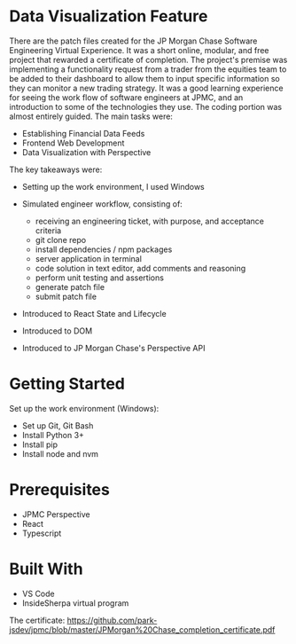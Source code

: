 # Data Visualization Feature
There are the patch files created for the JP Morgan Chase Software Engineering Virtual Experience.
It was a short online, modular, and free project that rewarded a certificate of completion.
The project's premise was implementing a functionality request from a trader from the equities team to be added to their dashboard to allow them to input specific information so they can monitor a new trading strategy.
It was a good learning experience for seeing the work flow of software engineers at JPMC, and an introduction to some of the technologies they use. The coding portion was almost entirely guided.
The main tasks were:
- Establishing Financial Data Feeds
- Frontend Web Development
- Data Visualization with Perspective

The key takeaways were:
- Setting up the work environment, I used Windows
- Simulated engineer workflow, consisting of:
  - receiving an engineering ticket, with purpose, and acceptance criteria
  - git clone repo
  - install dependencies / npm packages
  - server application in terminal
  - code solution in text editor, add comments and reasoning
  - perform unit testing and assertions
  - generate patch file
  - submit patch file
  
- Introduced to React State and Lifecycle
- Introduced to DOM
- Introduced to JP Morgan Chase's Perspective API

# Getting Started
Set up the work environment (Windows):
- Set up Git, Git Bash
- Install Python 3+
- Install pip
- Install node and nvm

# Prerequisites
- JPMC Perspective
- React
- Typescript

# Built With
- VS Code
- InsideSherpa virtual program

The certificate:
https://github.com/park-jsdev/jpmc/blob/master/JPMorgan%20Chase_completion_certificate.pdf
